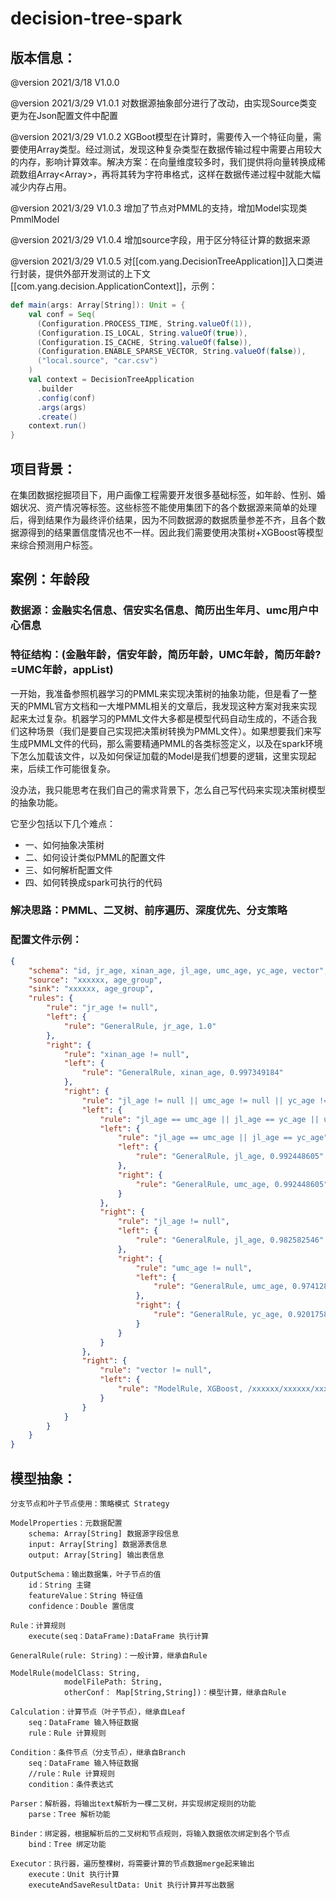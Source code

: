 # decision-tree-spark

## 版本信息：

@version 2021/3/18 V1.0.0

@version 2021/3/29 V1.0.1 对数据源抽象部分进行了改动，由实现Source类变更为在Json配置文件中配置

@version 2021/3/29 V1.0.2 XGBoot模型在计算时，需要传入一个特征向量，需要使用Array<Double>类型。经过测试，发现这种复杂类型在数据传输过程中需要占用较大的内存，影响计算效率。解决方案：在向量维度较多时，我们提供将向量转换成稀疏数组Array<Array<Double>>，再将其转为字符串格式，这样在数据传递过程中就能大幅减少内存占用。

@version 2021/3/29 V1.0.3 增加了节点对PMML的支持，增加Model实现类PmmlModel

@version 2021/3/29 V1.0.4 增加source字段，用于区分特征计算的数据来源

@version 2021/3/29 V1.0.5 对[[com.yang.DecisionTreeApplication]]入口类进行封装，提供外部开发测试的上下文[[com.yang.decision.ApplicationContext]]，示例：

```scala
def main(args: Array[String]): Unit = {
    val conf = Seq(
      (Configuration.PROCESS_TIME, String.valueOf(1)),
      (Configuration.IS_LOCAL, String.valueOf(true)),
      (Configuration.IS_CACHE, String.valueOf(false)),
      (Configuration.ENABLE_SPARSE_VECTOR, String.valueOf(false)),
      ("local.source", "car.csv")
    )
    val context = DecisionTreeApplication
      .builder
      .config(conf)
      .args(args)
      .create()
    context.run()
}
```

## 项目背景：

在集团数据挖掘项目下，用户画像工程需要开发很多基础标签，如年龄、性别、婚姻状况、资产情况等标签。这些标签不能使用集团下的各个数据源来简单的处理后，得到结果作为最终评价结果，因为不同数据源的数据质量参差不齐，且各个数据源得到的结果置信度情况也不一样。因此我们需要使用决策树+XGBoost等模型来综合预测用户标签。

## 案例：年龄段

### 数据源：金融实名信息、信安实名信息、简历出生年月、umc用户中心信息

### 特征结构：(金融年龄，信安年龄，简历年龄，UMC年龄，简历年龄?=UMC年龄，appList)

一开始，我准备参照机器学习的PMML来实现决策树的抽象功能，但是看了一整天的PMML官方文档和一大堆PMML相关的文章后，我发现这种方案对我来实现起来太过复杂。机器学习的PMML文件大多都是模型代码自动生成的，不适合我们这种场景（我们是要自己实现把决策树转换为PMML文件）。如果想要我们来写生成PMML文件的代码，那么需要精通PMML的各类标签定义，以及在spark环境下怎么加载该文件，以及如何保证加载的Model是我们想要的逻辑，这里实现起来，后续工作可能很复杂。

没办法，我只能思考在我们自己的需求背景下，怎么自己写代码来实现决策树模型的抽象功能。

它至少包括以下几个难点：
- 一、如何抽象决策树
- 二、如何设计类似PMML的配置文件
- 三、如何解析配置文件
- 四、如何转换成spark可执行的代码

### 解决思路：PMML、二叉树、前序遍历、深度优先、分支策略

### 配置文件示例：

```json
{
    "schema": "id, jr_age, xinan_age, jl_age, umc_age, yc_age, vector",
    "source": "xxxxxx, age_group",
    "sink": "xxxxxx, age_group",
    "rules": {
        "rule": "jr_age != null",
        "left": {
            "rule": "GeneralRule, jr_age, 1.0"
        },
        "right": {
            "rule": "xinan_age != null",
            "left": {
                "rule": "GeneralRule, xinan_age, 0.997349184"
            },
            "right": {
                "rule": "jl_age != null || umc_age != null || yc_age != null",
                "left": {
                    "rule": "jl_age == umc_age || jl_age == yc_age || umc_age == yc_age",
                    "left": {
                        "rule": "jl_age == umc_age || jl_age == yc_age",
                        "left": {
                            "rule": "GeneralRule, jl_age, 0.992448605"
                        },
                        "right": {
                            "rule": "GeneralRule, umc_age, 0.992448605"
                        }
                    },
                    "right": {
                        "rule": "jl_age != null",
                        "left": {
                            "rule": "GeneralRule, jl_age, 0.982582546"
                        },
                        "right": {
                            "rule": "umc_age != null",
                            "left": {
                                "rule": "GeneralRule, umc_age, 0.974128879"
                            },
                            "right": {
                                "rule": "GeneralRule, yc_age, 0.920175899"
                            }
                        }
                    }
                },
                "right": {
                    "rule": "vector != null",
                    "left": {
                        "rule": "ModelRule, XGBoost, /xxxxxx/xxxxxx/xxxxxx/age-applist-xgb-0901, null"
                    }
                }
            }
        }
    }
}
```

## 模型抽象：

```
分支节点和叶子节点使用：策略模式 Strategy

ModelProperties：元数据配置
    schema: Array[String] 数据源字段信息
    input: Array[String] 数据源表信息
    output: Array[String] 输出表信息

OutputSchema：输出数据集，叶子节点的值
    id：String 主键
    featureValue：String 特征值
    confidence：Double 置信度

Rule：计算规则
    execute(seq：DataFrame):DataFrame 执行计算

GeneralRule(rule: String)：一般计算，继承自Rule

ModelRule(modelClass: String,
            modelFilePath: String,
            otherConf： Map[String,String])：模型计算，继承自Rule

Calculation：计算节点（叶子节点），继承自Leaf
    seq：DataFrame 输入特征数据
    rule：Rule 计算规则

Condition：条件节点（分支节点），继承自Branch
    seq：DataFrame 输入特征数据
    //rule：Rule 计算规则
    condition：条件表达式

Parser：解析器，将输出text解析为一棵二叉树，并实现绑定规则的功能
    parse：Tree 解析功能

Binder：绑定器，根据解析后的二叉树和节点规则，将输入数据依次绑定到各个节点
    bind：Tree 绑定功能

Executor：执行器，遍历整棵树，将需要计算的节点数据merge起来输出
    execute：Unit 执行计算
    executeAndSaveResultData: Unit 执行计算并写出数据
```
